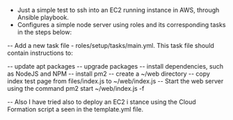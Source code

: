 - Just a simple test to ssh into an EC2 running instance in AWS, through Ansible playbook.
- Configures a simple node server using roles and its corresponding tasks in the steps below:

-- Add a new task file - roles/setup/tasks/main.yml. This task file should contain instructions to:

-- update apt packages
-- upgrade packages
-- install dependencies, such as NodeJS and NPM
-- install pm2
-- create a ~/web directory
-- copy index test page from files/index.js to ~/web/index.js
-- Start the web server using the command pm2 start ~/web/index.js -f


-- Also I have tried also to deploy an EC2 i stance using the Cloud Formation script a seen in the template.yml file.